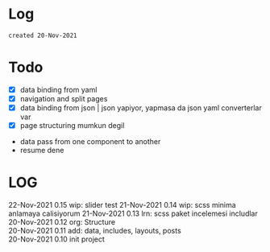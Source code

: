 # Log
`created 20-Nov-2021`

# Todo
- [x] data binding from yaml
- [x] navigation and split pages
- [x] data binding from json | json yapiyor, yapmasa da json yaml converterlar var
- [x] page structuring mumkun degil
- data pass from one component to another
- resume dene

# LOG
22-Nov-2021 0.15 wip: slider test
21-Nov-2021 0.14 wip: scss minima anlamaya calisiyorum
21-Nov-2021 0.13 lrn: scss paket incelemesi includlar  
20-Nov-2021 0.12 org: Structure  
20-Nov-2021 0.11 add: data, includes, layouts, posts  
20-Nov-2021 0.10 init project   